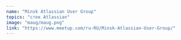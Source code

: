 ```yaml
---
name: "Minsk Atlassian User Group"
topics: "стек Atlassian"
image: "maug/maug.png"
link: "https://www.meetup.com/ru-RU/Minsk-Atlassian-User-Group/"
---
```

